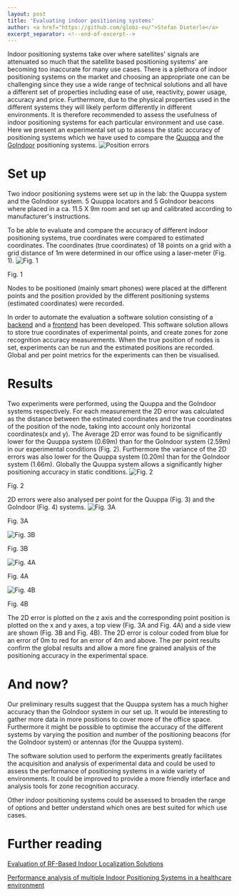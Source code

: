 ```yaml
---
layout: post
title: 'Evaluating indoor positioning systems'
author: <a href="https://github.com/globz-eu/">Stefan Dieterle</a>
excerpt_separator: <!--end-of-excerpt-->
---
```


Indoor positioning systems take over where satellites' signals are attenuated so much that the satellite based positioning systems' are becoming too inaccurate for many use cases. There is a plethora of indoor positioning systems on the market and choosing an appropriate one can be challenging since they use a wide range of technical solutions and all have a different set of properties including ease of use, reactivity, power usage, accuracy and price. Furthermore, due to the physical properties used in the different systems they will likely perform differently in different environments. It is therefore recommended to assess the usefulness of indoor positioning systems for each particular environment and use case. Here we present an experimental set up to assess the static accuracy of positioning systems which we have used to compare the [Quuppa](http://quuppa.com/) and the [GoIndoor](https://www.goindoor.co/) positioning systems.
![Position errors](https://artcom.github.io/images/2017-10-12-ips-evaluation/position_errors.png)
<!--end-of-excerpt-->

# Set up
Two indoor positioning systems were set up in the lab: the Quuppa system and the GoIndoor system. 5 Quuppa locators and 5 GoIndoor beacons where placed in a ca. 11.5 X 9m room and set up and calibrated according to manufacturer's instructions.

To be able to evaluate and compare the accuracy of different indoor positioning systems, true coordinates were compared to estimated coordinates. The coordinates (true coordinates) of 18 points on a grid with a grid distance of 1m were determined in our office using a laser-meter (Fig. 1).
![Fig. 1](https://artcom.github.io/images/2017-10-12-ips-evaluation/ehrenfeld.png)

Fig. 1

Nodes to be positioned (mainly smart phones) were placed at the different points and the position provided by the different positioning systems  (estimated coordinates) were recorded.

In order to automate the evaluation a software solution consisting of a [backend](https://github.com/artcom/eppsa-ips-evaluation) and a [frontend](https://github.com/artcom/eppsa-ips-evaluation-frontend) has been developed. This software solution allows to store true coordinates of experimental points, and create zones for zone recognition accuracy measurements. When the true position of nodes is set, experiments can be run and the estimated positions are recorded. Global and per point metrics for the experiments can then be visualised.

# Results
Two experiments were performed, using the Quuppa and the GoIndoor systems respectively. For each measurement the 2D error was calculated as the distance between the estimated coordinates and the true coordinates of the position of the node, taking into account only horizontal coordinates(x and y). The Average 2D error was found to be significantly lower for the Quuppa system (0.69m) than for the GoIndoor system (2.59m) in our experimental conditions (Fig. 2). Furthermore the variance of the 2D errors was also lower for the Quuppa system (0.20m) than for the GoIndoor system (1.66m). Globally the Quuppa system allows a significantly higher positioning accuracy in static conditions.
![Fig. 2](https://artcom.github.io/images/2017-10-12-ips-evaluation/2d_accuracy.png)

Fig. 2

2D errors were also analysed per point for the Quuppa (Fig. 3) and the GoIndoor (Fig. 4) systems.
![Fig. 3A](https://artcom.github.io/images/2017-10-12-ips-evaluation/quuppa_top.png)

Fig. 3A

![Fig. 3B](https://artcom.github.io/images/2017-10-12-ips-evaluation/quuppa_side.png)

Fig. 3B

![Fig. 4A](https://artcom.github.io/images/2017-10-12-ips-evaluation/goindoor_top.png)

Fig. 4A

![Fig. 4B](https://artcom.github.io/images/2017-10-12-ips-evaluation/goindoor_side.png)

Fig. 4B

The 2D error is plotted on the z axis and the corresponding point position is plotted on the x and y axes, a top view (Fig. 3A and Fig. 4A) and a side view are shown (Fig. 3B and Fig. 4B). The 2D error is colour coded from blue for an error of 0m to red for an error of 4m and above. The per point results confirm the global results and allow a more fine grained analysis of the positioning accuracy in the experimental space.

# And now?
Our preliminary results suggest that the Quuppa system has a much higher accuracy than the GoIndoor system in our set up. It would be interesting to gather more data in more positions to cover more of the office space. Furthermore it might be possible to optimise the accuracy of the different systems by varying the position and number of the positioning beacons (for the GoIndoor system) or antennas (for the Quuppa system).

The software solution used to perform the experiments greatly facilitates the acquisition and analysis of experimental data and could be used to assess the performance of positioning systems in a wide variety of environments. It could be improved to provide a more friendly interface and analysis tools for zone recognition accuracy.

Other indoor positioning systems could be assessed to broaden the range of options and better understand which ones are best suited for which use cases.

# Further reading
[Evaluation of RF-Based Indoor Localization Solutions](http://www.evarilos.eu/index.php)

[Performance analysis of multiple Indoor Positioning Systems in a healthcare environment](https://ij-healthgeographics.biomedcentral.com/articles/10.1186/s12942-016-0034-z)
